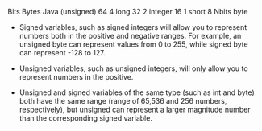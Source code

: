 Bits  Bytes Java (unsigned)
64    4     long
32    2     integer
16    1     short
8     Nbits byte 


- Signed variables, such as signed integers will allow you to represent numbers both in the positive and negative ranges. For example, an unsigned byte can represent values from 0 to 255, while signed byte can represent -128 to 127.

- Unsigned variables, such as unsigned integers, will only allow you to represent numbers in the positive.

- Unsigned and signed variables of the same type (such as int and byte) both have the same range (range of 65,536 and 256 numbers, respectively), but unsigned can represent a larger magnitude number than the corresponding signed variable.
